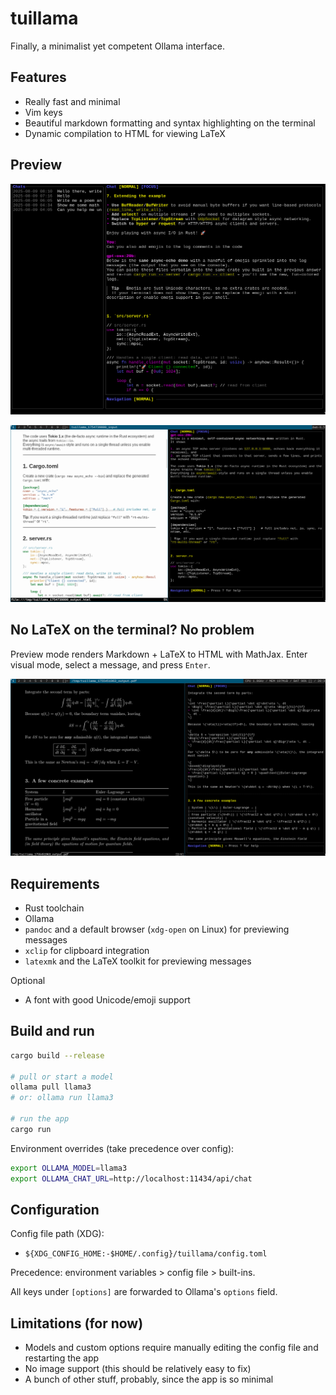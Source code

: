# tuillama

Finally, a minimalist yet competent Ollama interface. 

## Features 

* Really fast and minimal
* Vim keys
* Beautiful markdown formatting and syntax highlighting on the terminal
* Dynamic compilation to HTML for viewing LaTeX

## Preview

![Preview](media/preview1.png)

![Preview 3](media/preview3.png)

## No LaTeX on the terminal? No problem

Preview mode renders Markdown + LaTeX to HTML with MathJax. Enter visual mode, select a message, and press `Enter`.

![Preview 2](media/preview2.png)


## Requirements

* Rust toolchain
* Ollama
* `pandoc` and a default browser (`xdg-open` on Linux) for previewing messages
* `xclip` for clipboard integration
* `latexmk` and the LaTeX toolkit for previewing messages

Optional

* A font with good Unicode/emoji support

## Build and run

```bash
cargo build --release

# pull or start a model
ollama pull llama3
# or: ollama run llama3

# run the app
cargo run
```

Environment overrides (take precedence over config):

```bash
export OLLAMA_MODEL=llama3
export OLLAMA_CHAT_URL=http://localhost:11434/api/chat
```

## Configuration

Config file path (XDG):

* `${XDG_CONFIG_HOME:-$HOME/.config}/tuillama/config.toml`

Precedence: environment variables > config file > built-ins.

All keys under `[options]` are forwarded to Ollama's `options` field.

## Limitations (for now)

* Models and custom options require manually editing the config file and restarting the app
* No image support (this should be relatively easy to fix)
* A bunch of other stuff, probably, since the app is so minimal
